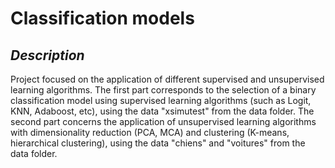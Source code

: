 # Classification models
## *Description*
Project focused on the application of different supervised and unsupervised learning algorithms. The first part corresponds to the selection of a binary classification model 
using supervised learning algorithms (such as Logit, KNN, Adaboost, etc), using the data "xsimutest" from the data folder. The second part concerns the application of unsupervised learning algorithms with dimensionality reduction
(PCA, MCA) and clustering (K-means, hierarchical clustering), using the data "chiens" and "voitures" from the data folder.
